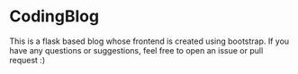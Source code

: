 # CodingBlog
This is a flask based blog whose frontend is created using bootstrap.
If you have any questions or suggestions, feel free to open an issue or pull request :)
